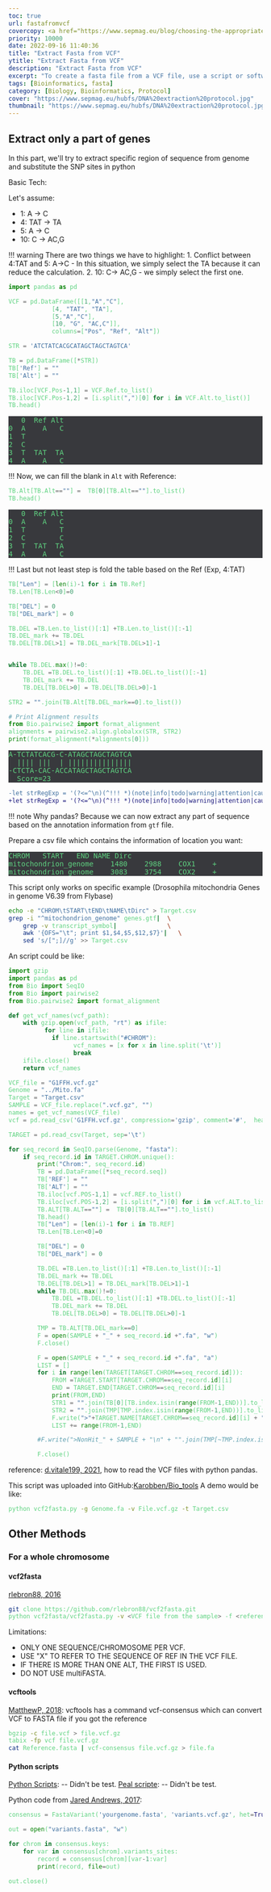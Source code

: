 ```yaml
---
toc: true
url: fastafromvcf
covercopy: <a href="https://www.sepmag.eu/blog/choosing-the-appropriate-dna-extraction-protocol">© Lluis M. Martínez</a>
priority: 10000
date: 2022-09-16 11:40:36
title: "Extract Fasta from VCF"
ytitle: "Extract Fasta from VCF"
description: "Extract Fasta from VCF"
excerpt: "To create a fasta file from a VCF file, use a script or software that can extract the genomic sequence information from the VCF file and format it into the fasta format. This allows you to generate a sequence-based representation of the genetic variation data stored in the VCF file, making it easier to visualize, analyze, and compare the variants. The fasta file can then be used as input for various bioinformatics tools and pipelines. <a title='ChatGPT'>Who sad this?</a>"
tags: [Bioinformatics, fasta]
category: [Biology, Bioinformatics, Protocol]
cover: "https://www.sepmag.eu/hubfs/DNA%20extraction%20protocol.jpg"
thumbnail: "https://www.sepmag.eu/hubfs/DNA%20extraction%20protocol.jpg"
---
```



## Extract only a part of genes


In this part, we'll try to extract specific region of sequence from genome and substitute the SNP sites in python

Basic Tech:

Let's assume:
- 1: A → C
- 4: TAT → TA
- 5: A → C
- 10: C → AC,G

!!! warning There are two things we have to highlight:
    1. Conflict between 4:TAT and 5: A→C
        - In this situation, we simply select the TA because it can reduce the calculation.
    2. 10: C→ AC,G
        - we simply select the first one.


```python
import pandas as pd

VCF = pd.DataFrame([[1,"A","C"],
            [4, "TAT", "TA"],
            [5,"A","C"],
            [10, "G", "AC,C"]],
            columns=["Pos", "Ref", "Alt"])

STR = 'ATCTATCACGCATAGCTAGCTAGTCA'

TB = pd.DataFrame([*STR])
TB['Ref'] = ""
TB['Alt'] = ""

TB.iloc[VCF.Pos-1,1] = VCF.Ref.to_list()
TB.iloc[VCF.Pos-1,2] = [i.split(",")[0] for i in VCF.Alt.to_list()]
TB.head()
```
<pre>
   0  Ref Alt
0  A    A   C
1  T         
2  C         
3  T  TAT  TA
4  A    A   C
</pre>


!!! Now, we can fill the blank in `Alt` with Reference:

```python
TB.Alt[TB.Alt==""] =  TB[0][TB.Alt==""].to_list()
TB.head()
```

<pre>
   0  Ref Alt
0  A    A   C
1  T        T
2  C        C
3  T  TAT  TA
4  A    A   C
</pre>

!!! Last but not least step is fold the table based on the Ref (Exp, 4:TAT)

```python
TB["Len"] = [len(i)-1 for i in TB.Ref]
TB.Len[TB.Len<0]=0

TB["DEL"] = 0
TB["DEL_mark"] = 0

TB.DEL =TB.Len.to_list()[:1] +TB.Len.to_list()[:-1]
TB.DEL_mark += TB.DEL
TB.DEL[TB.DEL>1] = TB.DEL_mark[TB.DEL>1]-1


while TB.DEL.max()!=0:
    TB.DEL =TB.DEL.to_list()[:1] +TB.DEL.to_list()[:-1]
    TB.DEL_mark += TB.DEL
    TB.DEL[TB.DEL>0] = TB.DEL[TB.DEL>0]-1

STR2 = "".join(TB.Alt[TB.DEL_mark==0].to_list())

# Print Alignment results
from Bio.pairwise2 import format_alignment
alignments = pairwise2.align.globalxx(STR, STR2)
print(format_alignment(*alignments[0]))
```

<pre>
A-TCTATCACG-C-ATAGCTAGCTAGTCA
  |||| |||  | |||||||||||||||
-CTCTA-CAC-ACCATAGCTAGCTAGTCA
  Score=23
</pre>

```diff index.js
-let strRegExp = '(?<=^\n)(^!!! *)(note|info|todo|warning|attention|caution|failure|missing|fail|error)(.*\n)((^ {4}.*\n|^\n)+)';
+let strRegExp = '(?<=^\n)(^!!! *)(note|info|todo|warning|attention|caution|failure|missing|fail|error|question)(.*\n)((^ {4}.*\n|^\n)+)';

```


!!! note Why pandas?
    Because we can now extract any part of sequence based on the annotation information from `gtf` file.

Prepare a csv file which contains the information of location you want:
<pre>
CHROM	START	END	NAME Dirc
mitochondrion_genome	1480	2988	COX1	+
mitochondrion_genome	3083	3754	COX2	+
</pre>

This script only works on specific example (Drosophila mitochondria Genes in genome V6.39 from Flybase)

```bash
echo -e "CHROM\tSTART\tEND\tNAME\tDirc" > Target.csv
grep -i "^mitochondrion_genome" genes.gtf|  \
    grep -v transcript_symbol|              \
    awk '{OFS="\t"; print $1,$4,$5,$12,$7}'|   \
    sed 's/[";]//g' >> Target.csv
```

An script could be like:

```python
import gzip
import pandas as pd
from Bio import SeqIO
from Bio import pairwise2
from Bio.pairwise2 import format_alignment

def get_vcf_names(vcf_path):
    with gzip.open(vcf_path, "rt") as ifile:
          for line in ifile:
            if line.startswith("#CHROM"):
                  vcf_names = [x for x in line.split('\t')]
                  break
    ifile.close()
    return vcf_names

VCF_file = "G1FFH.vcf.gz"
Genome = "../Mito.fa"
Target = "Target.csv"
SAMPLE = VCF_file.replace(".vcf.gz", "")
names = get_vcf_names(VCF_file)
vcf = pd.read_csv('G1FFH.vcf.gz', compression='gzip', comment='#',  header=None, names=names, sep='\t')

TARGET = pd.read_csv(Target, sep='\t')

for seq_record in SeqIO.parse(Genome, "fasta"):
    if seq_record.id in TARGET.CHROM.unique():
        print("Chrom:", seq_record.id)
        TB = pd.DataFrame([*seq_record.seq])
        TB['REF'] = ""
        TB['ALT'] = ""
        TB.iloc[vcf.POS-1,1] = vcf.REF.to_list()
        TB.iloc[vcf.POS-1,2] = [i.split(",")[0] for i in vcf.ALT.to_list()]
        TB.ALT[TB.ALT==""] =  TB[0][TB.ALT==""].to_list()
        TB.head()
        TB["Len"] = [len(i)-1 for i in TB.REF]
        TB.Len[TB.Len<0]=0

        TB["DEL"] = 0
        TB["DEL_mark"] = 0

        TB.DEL =TB.Len.to_list()[:1] +TB.Len.to_list()[:-1]
        TB.DEL_mark += TB.DEL
        TB.DEL[TB.DEL>1] = TB.DEL_mark[TB.DEL>1]-1
        while TB.DEL.max()!=0:
            TB.DEL =TB.DEL.to_list()[:1] +TB.DEL.to_list()[:-1]
            TB.DEL_mark += TB.DEL
            TB.DEL[TB.DEL>0] = TB.DEL[TB.DEL>0]-1

        TMP = TB.ALT[TB.DEL_mark==0]
        F = open(SAMPLE + "_" + seq_record.id +".fa", "w")
        F.close()

        F = open(SAMPLE + "_" + seq_record.id +".fa", "a")
        LIST = []
        for i in range(len(TARGET[TARGET.CHROM==seq_record.id])):
            FROM =TARGET.START[TARGET.CHROM==seq_record.id][i]
            END = TARGET.END[TARGET.CHROM==seq_record.id][i]
            print(FROM,END)
            STR1 = "".join(TB[0][TB.index.isin(range(FROM-1,END))].to_list())
            STR2 = "".join(TMP[TMP.index.isin(range(FROM-1,END))].to_list())
            F.write(">"+TARGET.NAME[TARGET.CHROM==seq_record.id][i] + "_" + SAMPLE + "\n" + STR2 + "\n" )
            LIST += range(FROM-1,END)

        #F.write(">NonHit_" + SAMPLE + "\n" + "".join(TMP[~TMP.index.isin(LIST)]) + "\n" )

        F.close()

```

reference: [d.vitale199, 2021](https://www.biostars.org/p/416324/), how to read the VCF files with python pandas.

This script was uploaded into GitHub:[Karobben/Bio_tools](https://github.com/Karobben/Bio_tools)
A demo would be like:

```bash
python vcf2fasta.py -g Genome.fa -v File.vcf.gz -t Target.csv
```


## Other Methods

### For a whole chromosome

#### vcf2fasta
 [rlebron88, 2016](https://github.com/rlebron88/vcf2fasta)
```bash
git clone https://github.com/rlebron88/vcf2fasta.git
python vcf2fasta/vcf2fasta.py -v <VCF file from the sample> -f <reference FASTA file> -o <FASTA file from the sample>
```
Limitations:
- ONLY ONE SEQUENCE/CHROMOSOME PER VCF.
- USE "X" TO REFER TO THE SEQUENCE OF REF IN THE VCF FILE.
- IF THERE IS MORE THAN ONE ALT, THE FIRST IS USED.
- DO NOT USE multiFASTA.

#### vcftools


[MatthewP, 2018](https://www.biostars.org/p/360900/): vcftools has a command vcf-consensus which can convert VCF to FASTA file if you got the reference

```bash
bgzip -c file.vcf > file.vcf.gz
tabix -fp vcf file.vcf.gz
cat Reference.fasta | vcf-consensus file.vcf.gz > file.fa
```

#### Python scripts

[Python Scripts](https://www.researchgate.net/publication/354169060_FASTA_files_generator_for_TABULAR_BLAST_HITS_and_Non_HITS_using_Python): -- Didn't be test.
[Peal scripte](https://github.com/lh3/samtools/blob/master/bcftools/vcfutils.pl): -- Didn't be test.

Python code from [Jared Andrews, 2017](https://bioinformatics.stackexchange.com/questions/2825/converting-a-vcf-into-a-fasta-given-a-reference-with-python-r):

```python
consensus = FastaVariant('yourgenome.fasta', 'variants.vcf.gz', het=True, hom=True)

out = open("variants.fasta", "w")

for chrom in consensus.keys:
    for var in consensus[chrom].variants_sites:
        record = consensus[chrom][var-1:var]
        print(record, file=out)

out.close()
```






<style>
pre {
  background-color:#38393d;
  color: #5fd381;
}

</style>
